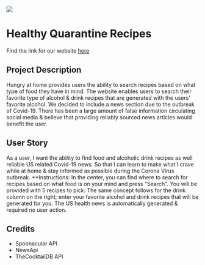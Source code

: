 [<img src="https://github.com/aresx2009/Project1/blob/vjeuel-1/images/Screen%20Shot%202020-05-12%20at%2012.35.51%20AM.png =920x100">](https://aresx2009.github.io/Project1)


# **Healthy Quarantine Recipes**

Find the link for our website [here](https://aresx2009.github.io/Project1/)


## **Project Description**
  
Hungry at home provides users the ability to search recipes based on what type of food they have in mind. The website enables users to search their favorite type of alcohol & drink recipes that are generated with the users' favorite alcohol. We decided to include a news section due to the outbreak of Covid-19. There has been a large amount of false information circulating social media & believe that providing reliably sourced news articles would benefit the user.


## **User Story**
As a user,
I want the ability to find food and alcoholic drink recipes as well reliable US related Covid-19 news.
So that I can learn to make what I crave while at home & stay informed as possible during the Corona Virus outbreak.
**Instructions:
In the center, you can find where to search for recipes based on what food is on your mind and press "Search". You will be provided with 5 recipes to pick. The same concept follows for the drink column on the right; enter your favorite alcohol and drink recipes that will be generated for you. The US health news is automatically generated & required no user action.


## **Credits**
- Spoonacular API
- NewsApi
- TheCocktailDB API